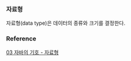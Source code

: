 ### 자료형
자료형(data type)은 데이터의 종류와 크기를 결정한다.<br>

### Reference
[03 자바의 기호 - 자료형](https://wikidocs.net/192)<br>
